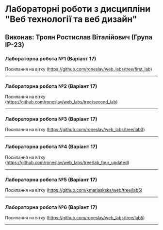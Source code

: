 # Лабораторні роботи з дисципліни "Веб технології та веб дизайн"

## Виконав: Троян Ростислав Віталійович (Група ІР-23)

### Лабораторна робота №1 (Варіант 17)
Посилання на вітку (https://github.com/roneslav/web_labs/tree/first_lab)

***
### Лабораторна робота №2 (Варіант 17)
Посилання на вітку (https://github.com/roneslav/web_labs/tree/second_lab)

***
### Лабораторна робота №3 (Варіант 17)
Посилання на вітку (https://github.com/roneslav/web_labs/tree/lab3)

***
### Лабораторна робота №4 (Варіант 17)
Посилання на вітку (https://github.com/roneslav/web_labs/tree/lab_four_updated)
***
### Лабораторна робота №5 (Варіант 17)
Посилання на вітку (https://github.com/kmariasksks/web/tree/lab5)
***

### Лабораторна робота №6 (Варіант 17)
Посилання на вітку (https://github.com/roneslav/web_labs/tree/lab5)
***
